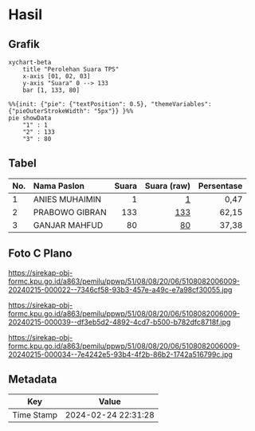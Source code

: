 # Hasil

## Grafik

```mermaid
xychart-beta
    title "Perolehan Suara TPS"
    x-axis [01, 02, 03]
    y-axis "Suara" 0 --> 133
    bar [1, 133, 80]
```

```mermaid
%%{init: {"pie": {"textPosition": 0.5}, "themeVariables": {"pieOuterStrokeWidth": "5px"}} }%%
pie showData
    "1" : 1
    "2" : 133
    "3" : 80
```

## Tabel

| No. | Nama Paslon    | Suara | Suara (raw) | Persentase |
|:--- |:-------------- | -----:| -----------:| ----------:|
| 1   | ANIES MUHAIMIN | 1     | [1][p-1]    | 0,47       |
| 2   | PRABOWO GIBRAN | 133   | [133][p-2]  | 62,15      |
| 3   | GANJAR MAHFUD  | 80    | [80][p-3]   | 37,38      |


[p-1]: https://github.com/gigit-pemilu/pemilu-2024-51-bali/blob/main/pilpres/hitung-suara/sub/51-bali/sub/08-buleleng/sub/08-kubutambahan/sub/2006-depeha/sub/009-tps/sub/paslon-1.txt
[p-2]: https://github.com/gigit-pemilu/pemilu-2024-51-bali/blob/main/pilpres/hitung-suara/sub/51-bali/sub/08-buleleng/sub/08-kubutambahan/sub/2006-depeha/sub/009-tps/sub/paslon-2.txt
[p-3]: https://github.com/gigit-pemilu/pemilu-2024-51-bali/blob/main/pilpres/hitung-suara/sub/51-bali/sub/08-buleleng/sub/08-kubutambahan/sub/2006-depeha/sub/009-tps/sub/paslon-3.txt

## Foto C Plano

https://sirekap-obj-formc.kpu.go.id/a863/pemilu/ppwp/51/08/08/20/06/5108082006009-20240215-000022--7346cf58-93b3-457e-a49c-e7a98cf30055.jpg

https://sirekap-obj-formc.kpu.go.id/a863/pemilu/ppwp/51/08/08/20/06/5108082006009-20240215-000039--df3eb5d2-4892-4cd7-b500-b782dfc8718f.jpg

https://sirekap-obj-formc.kpu.go.id/a863/pemilu/ppwp/51/08/08/20/06/5108082006009-20240215-000034--7e4242e5-93b4-4f2b-86b2-1742a516799c.jpg


## Metadata

| Key        | Value               |
| ---------- | ------------------- |
| Time Stamp | 2024-02-24 22:31:28 |



